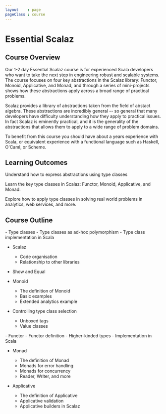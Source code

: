 ```yaml
---
layout    : page
pageClass : course
---
```


<div class="pull-right" style="width: 160px; margin-left: 20px">
  <div class="icon icon-scalaz"></div>
</div>

# Essential Scalaz

## Course Overview

Our 1-2 day Essential Scalaz course is for experienced Scala developers who want to take the next step in engineering robust and scalable systems. The course focuses on four key abstractions in the Scalaz library: Functor, Monoid, Applicative, and Monad, and through a series of mini-projects shows how these abstractions apply across a broad range of practical problems.

Scalaz provides a library of abstractions taken from the field of abstact algebra. These abstractions are incredibly general -- so general that many developers have difficulty understanding how they apply to practical issues. In fact Scalaz is eminently practical, and it is the generality of the abstractions that allows them to apply to a wide range of problem domains.

To benefit from this course you should have about a years experience with Scala, or equivalent experience with a functional language such as Haskell, O'Caml, or Scheme.

## Learning Outcomes

Understand how to express abstractions using type classes

Learn the key type classes in Scalaz: Functor, Monoid, Applicative, and Monad.

Explore how to apply type classes in solving real world problems in analytics, web services, and more.

## Course Outline

<div class="row course-outline">
  <div class="col-sm-6">
 - Type classes
   - Type classes as ad-hoc polymorphism
   - Type class implementation in Scala

 - Scalaz
   - Code organisation
   - Relationship to other libraries

 - Show and Equal

 - Monoid
   - The definition of Monoid
   - Basic examples
   - Extended analytics example

 - Controlling type class selection
   - Unboxed tags
   - Value classes
  </div>
  <div class="col-sm-6">
 - Functor
   - Functor definition
   - Higher-kinded types
   - Implementation in Scala

 - Monad
   - The definition of Monad
   - Monads for error handling
   - Monads for concurrency
   - Reader, Writer, and more

 - Applicative
   - The definition of Applicative
   - Applicative validation
   - Applicative builders in Scalaz
  </div>
</div>
